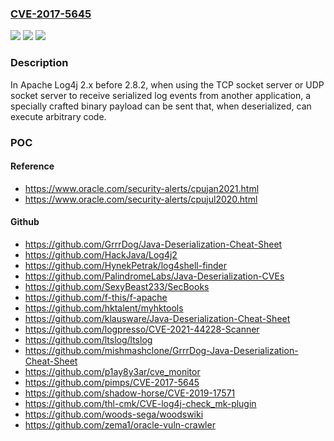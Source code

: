 ### [CVE-2017-5645](https://cve.mitre.org/cgi-bin/cvename.cgi?name=CVE-2017-5645)
![](https://img.shields.io/static/v1?label=Product&message=Apache%20Log4j&color=blue)
![](https://img.shields.io/static/v1?label=Version&message=n%2Fa&color=blue)
![](https://img.shields.io/static/v1?label=Vulnerability&message=Remote%20Code%20Execution.&color=brighgreen)

### Description

In Apache Log4j 2.x before 2.8.2, when using the TCP socket server or UDP socket server to receive serialized log events from another application, a specially crafted binary payload can be sent that, when deserialized, can execute arbitrary code.

### POC

#### Reference
- https://www.oracle.com/security-alerts/cpujan2021.html
- https://www.oracle.com/security-alerts/cpujul2020.html

#### Github
- https://github.com/GrrrDog/Java-Deserialization-Cheat-Sheet
- https://github.com/HackJava/Log4j2
- https://github.com/HynekPetrak/log4shell-finder
- https://github.com/PalindromeLabs/Java-Deserialization-CVEs
- https://github.com/SexyBeast233/SecBooks
- https://github.com/f-this/f-apache
- https://github.com/hktalent/myhktools
- https://github.com/klausware/Java-Deserialization-Cheat-Sheet
- https://github.com/logpresso/CVE-2021-44228-Scanner
- https://github.com/ltslog/ltslog
- https://github.com/mishmashclone/GrrrDog-Java-Deserialization-Cheat-Sheet
- https://github.com/p1ay8y3ar/cve_monitor
- https://github.com/pimps/CVE-2017-5645
- https://github.com/shadow-horse/CVE-2019-17571
- https://github.com/thl-cmk/CVE-log4j-check_mk-plugin
- https://github.com/woods-sega/woodswiki
- https://github.com/zema1/oracle-vuln-crawler

